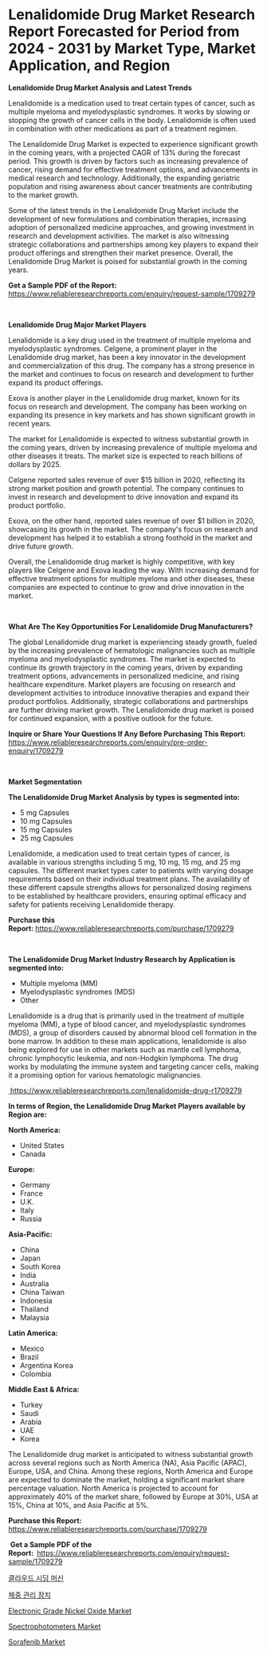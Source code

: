 <p><h1>Lenalidomide Drug Market Research Report Forecasted for Period from 2024 -  2031 by Market Type, Market Application, and Region</h1></p><p><strong>Lenalidomide Drug Market Analysis and Latest Trends</strong></p>
<p><p>Lenalidomide is a medication used to treat certain types of cancer, such as multiple myeloma and myelodysplastic syndromes. It works by slowing or stopping the growth of cancer cells in the body. Lenalidomide is often used in combination with other medications as part of a treatment regimen.</p><p>The Lenalidomide Drug Market is expected to experience significant growth in the coming years, with a projected CAGR of 13% during the forecast period. This growth is driven by factors such as increasing prevalence of cancer, rising demand for effective treatment options, and advancements in medical research and technology. Additionally, the expanding geriatric population and rising awareness about cancer treatments are contributing to the market growth.</p><p>Some of the latest trends in the Lenalidomide Drug Market include the development of new formulations and combination therapies, increasing adoption of personalized medicine approaches, and growing investment in research and development activities. The market is also witnessing strategic collaborations and partnerships among key players to expand their product offerings and strengthen their market presence. Overall, the Lenalidomide Drug Market is poised for substantial growth in the coming years.</p></p>
<p><strong>Get a Sample PDF of the Report:&nbsp;</strong> <a href="https://www.reliableresearchreports.com/enquiry/request-sample/1709279">https://www.reliableresearchreports.com/enquiry/request-sample/1709279</a></p>
<p>&nbsp;</p>
<p><strong>Lenalidomide Drug Major Market Players</strong></p>
<p><p>Lenalidomide is a key drug used in the treatment of multiple myeloma and myelodysplastic syndromes. Celgene, a prominent player in the Lenalidomide drug market, has been a key innovator in the development and commercialization of this drug. The company has a strong presence in the market and continues to focus on research and development to further expand its product offerings.</p><p>Exova is another player in the Lenalidomide drug market, known for its focus on research and development. The company has been working on expanding its presence in key markets and has shown significant growth in recent years.</p><p>The market for Lenalidomide is expected to witness substantial growth in the coming years, driven by increasing prevalence of multiple myeloma and other diseases it treats. The market size is expected to reach billions of dollars by 2025.</p><p>Celgene reported sales revenue of over $15 billion in 2020, reflecting its strong market position and growth potential. The company continues to invest in research and development to drive innovation and expand its product portfolio.</p><p>Exova, on the other hand, reported sales revenue of over $1 billion in 2020, showcasing its growth in the market. The company's focus on research and development has helped it to establish a strong foothold in the market and drive future growth.</p><p>Overall, the Lenalidomide drug market is highly competitive, with key players like Celgene and Exova leading the way. With increasing demand for effective treatment options for multiple myeloma and other diseases, these companies are expected to continue to grow and drive innovation in the market.</p></p>
<p>&nbsp;</p>
<p><strong>What Are The Key Opportunities For Lenalidomide Drug Manufacturers?</strong></p>
<p><p>The global Lenalidomide drug market is experiencing steady growth, fueled by the increasing prevalence of hematologic malignancies such as multiple myeloma and myelodysplastic syndromes. The market is expected to continue its growth trajectory in the coming years, driven by expanding treatment options, advancements in personalized medicine, and rising healthcare expenditure. Market players are focusing on research and development activities to introduce innovative therapies and expand their product portfolios. Additionally, strategic collaborations and partnerships are further driving market growth. The Lenalidomide drug market is poised for continued expansion, with a positive outlook for the future.</p></p>
<p><strong>Inquire or Share Your Questions If Any Before Purchasing This Report:</strong> <a href="https://www.reliableresearchreports.com/enquiry/pre-order-enquiry/1709279">https://www.reliableresearchreports.com/enquiry/pre-order-enquiry/1709279</a></p>
<p>&nbsp;</p>
<p><strong>Market Segmentation</strong></p>
<p><strong>The Lenalidomide Drug Market Analysis by types is segmented into:</strong></p>
<p><ul><li>5 mg Capsules</li><li>10 mg Capsules</li><li>15 mg Capsules</li><li>25 mg Capsules</li></ul></p>
<p><p>Lenalidomide, a medication used to treat certain types of cancer, is available in various strengths including 5 mg, 10 mg, 15 mg, and 25 mg capsules. The different market types cater to patients with varying dosage requirements based on their individual treatment plans. The availability of these different capsule strengths allows for personalized dosing regimens to be established by healthcare providers, ensuring optimal efficacy and safety for patients receiving Lenalidomide therapy.</p></p>
<p><strong>Purchase this Report:&nbsp;</strong><a href="https://www.reliableresearchreports.com/purchase/1709279">https://www.reliableresearchreports.com/purchase/1709279</a></p>
<p>&nbsp;</p>
<p><strong>The Lenalidomide Drug Market Industry Research by Application is segmented into:</strong></p>
<p><ul><li>Multiple myeloma (MM)</li><li>Myelodysplastic syndromes (MDS)</li><li>Other</li></ul></p>
<p><p>Lenalidomide is a drug that is primarily used in the treatment of multiple myeloma (MM), a type of blood cancer, and myelodysplastic syndromes (MDS), a group of disorders caused by abnormal blood cell formation in the bone marrow. In addition to these main applications, lenalidomide is also being explored for use in other markets such as mantle cell lymphoma, chronic lymphocytic leukemia, and non-Hodgkin lymphoma. The drug works by modulating the immune system and targeting cancer cells, making it a promising option for various hematologic malignancies.</p></p>
<p><a href="https://www.reliableresearchreports.com/lenalidomide-drug-r1709279">&nbsp;https://www.reliableresearchreports.com/lenalidomide-drug-r1709279</a></p>
<p><strong>In terms of Region, the Lenalidomide Drug Market Players available by Region are:</strong></p>
<p>
    <p> <strong> North America: </strong>
        <ul>
            <li>United States</li>
            <li>Canada</li>
        </ul>
        </p> 
    <p> <strong> Europe: </strong>
        <ul>
            <li>Germany</li>
            <li>France</li>
            <li>U.K.</li>
            <li>Italy</li>
            <li>Russia</li>
        </ul>
        </p> 
    <p> <strong> Asia-Pacific: </strong>
        <ul>
            <li>China</li>
            <li>Japan</li>
            <li>South Korea</li>
            <li>India</li>
            <li>Australia</li>
            <li>China Taiwan</li>
            <li>Indonesia</li>
            <li>Thailand</li>
            <li>Malaysia</li>
        </ul>
        </p> 
    <p> <strong> Latin America: </strong>
        <ul>
            <li>Mexico</li>
            <li>Brazil</li>
            <li>Argentina Korea</li>
            <li>Colombia</li>
        </ul>
        </p> 
    <p> <strong> Middle East & Africa: </strong>
        <ul>
            <li>Turkey</li>
            <li>Saudi</li>
            <li>Arabia</li>
            <li>UAE</li>
            <li>Korea</li>
        </ul>
    </p>
    </p>
<p><p>The Lenalidomide drug market is anticipated to witness substantial growth across several regions such as North America (NA), Asia Pacific (APAC), Europe, USA, and China. Among these regions, North America and Europe are expected to dominate the market, holding a significant market share percentage valuation. North America is projected to account for approximately 40% of the market share, followed by Europe at 30%, USA at 15%, China at 10%, and Asia Pacific at 5%.</p></p>
<p><strong>Purchase this Report: </strong><a href="https://www.reliableresearchreports.com/purchase/1709279">https://www.reliableresearchreports.com/purchase/1709279</a></p>
<p>&nbsp;<strong>Get a Sample PDF of the Report:&nbsp;&nbsp;</strong><a href="https://www.reliableresearchreports.com/enquiry/request-sample/1709279">https://www.reliableresearchreports.com/enquiry/request-sample/1709279</a></p>
<p><strong></strong></p>
<p><p><a href="https://medium.com/@joananitzsche/%EA%B5%AC%EB%A6%84-%EC%94%A8%EB%93%9C%EB%A7%81-%EA%B8%B0%EA%B3%84-%EC%8B%9C%EC%9E%A5-%EA%B7%9C%EB%AA%A8-%EC%8B%9C%EC%9E%A5-%EC%A0%84%EB%A7%9D-%EB%B0%8F-%EC%8B%9C%EC%9E%A5-%EC%98%88%EC%B8%A1-2024%EB%85%84%EB%B6%80%ED%84%B0-2031%EB%85%84%EA%B9%8C%EC%A7%80-2e09743a063b">클라우드 시딩 머신</a></p><p><a href="https://medium.com/@achimcoteanu1/%EC%B2%B4%EC%A4%91-%EA%B4%80%EB%A6%AC-%EA%B8%B0%EA%B8%B0-%EC%8B%9C%EC%9E%A5-%EC%A1%B0%EC%82%AC-%EB%B3%B4%EA%B3%A0%EC%84%9C-%EA%B7%B8-%EC%97%AD%EC%82%AC-%EB%B0%8F-2024%EB%85%84%EB%B6%80%ED%84%B0-2031%EB%85%84%EA%B9%8C%EC%A7%80%EC%9D%98-%EC%98%88%EC%B8%A1-e8c27bec4e93">체중 관리 장치</a></p><p><a href="https://issuu.com/reportprime-2/docs/electronic-grade-nickel-oxide-market-size-2030.ppt">Electronic Grade Nickel Oxide Market</a></p><p><a href="https://www.linkedin.com/pulse/spectrophotometers-market-trends-forecast-competitive-analysis-bsg9f">Spectrophotometers Market</a></p><p><a href="https://github.com/ruddyyedelwadw/Market-Research-Report-List-2/blob/main/sorafenib-market.md">Sorafenib Market</a></p></p>